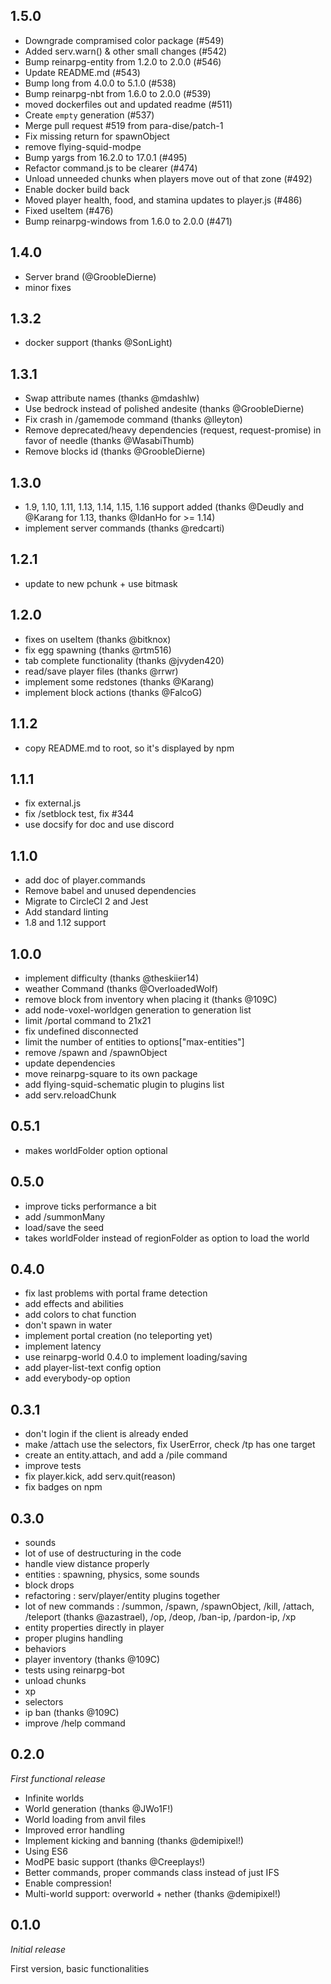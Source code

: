 ## 1.5.0
* Downgrade compramised color package (#549)
* Added serv.warn() & other small changes (#542)
* Bump reinarpg-entity from 1.2.0 to 2.0.0 (#546)
* Update README.md (#543)
* Bump long from 4.0.0 to 5.1.0 (#538)
* Bump reinarpg-nbt from 1.6.0 to 2.0.0 (#539)
* moved dockerfiles out and updated readme (#511)
* Create `empty` generation (#537)
* Merge pull request #519 from para-dise/patch-1
* Fix missing return for spawnObject
* remove flying-squid-modpe
* Bump yargs from 16.2.0 to 17.0.1 (#495)
* Refactor command.js to be clearer (#474)
* Unload unneeded chunks when players move out of that zone (#492)
* Enable docker build back
* Moved player health, food, and stamina updates to player.js (#486)
* Fixed useItem (#476)
* Bump reinarpg-windows from 1.6.0 to 2.0.0 (#471)

## 1.4.0
* Server brand (@GroobleDierne)
* minor fixes

## 1.3.2
* docker support (thanks @SonLight)

## 1.3.1
* Swap attribute names (thanks @mdashlw)
* Use bedrock instead of polished andesite (thanks @GroobleDierne)
* Fix crash in /gamemode command (thanks @lleyton)
* Remove deprecated/heavy dependencies (request, request-promise) in favor of needle (thanks @WasabiThumb)
* Remove blocks id (thanks @GroobleDierne)

## 1.3.0

* 1.9, 1.10, 1.11, 1.13, 1.14, 1.15, 1.16 support added (thanks @Deudly and @Karang for 1.13, thanks @IdanHo for >= 1.14)
* implement server commands (thanks @redcarti)

## 1.2.1

* update to new pchunk + use bitmask

## 1.2.0

* fixes on useItem (thanks @bitknox)
* fix egg spawning (thanks @rtm516)
* tab complete functionality (thanks @jvyden420)
* read/save player files (thanks @rrwr)
* implement some redstones (thanks @Karang)
* implement block actions (thanks @FalcoG)

## 1.1.2

* copy README.md to root, so it's displayed by npm

## 1.1.1

* fix external.js
* fix /setblock test, fix #344
* use docsify for doc and use discord

## 1.1.0

* add doc of player.commands
* Remove babel and unused dependencies
* Migrate to CircleCI 2 and Jest
* Add standard linting
* 1.8 and 1.12 support

## 1.0.0

* implement difficulty (thanks @theskiier14)
* weather Command (thanks @OverloadedWolf)
* remove block from inventory when placing it (thanks @109C)
* add node-voxel-worldgen generation to generation list
* limit /portal command to 21x21
* fix undefined disconnected
* limit the number of entities to options["max-entities"]
* remove /spawn and /spawnObject
* update dependencies
* move reinarpg-square to its own package
* add flying-squid-schematic plugin to plugins list
* add serv.reloadChunk

## 0.5.1

* makes worldFolder option optional

## 0.5.0

* improve ticks performance a bit
* add /summonMany
* load/save the seed
* takes worldFolder instead of regionFolder as option to load the world

## 0.4.0

* fix last problems with portal frame detection
* add effects and abilities
* add colors to chat function
* don't spawn in water
* implement portal creation (no teleporting yet)
* implement latency
* use reinarpg-world 0.4.0 to implement loading/saving
* add player-list-text config option
* add everybody-op option

## 0.3.1

 * don't login if the client is already ended
 * make /attach use the selectors, fix UserError, check /tp has one target
 * create an entity.attach, and add a /pile command
 * improve tests
 * fix player.kick, add serv.quit(reason)
 * fix badges on npm

## 0.3.0

* sounds
* lot of use of destructuring in the code
* handle view distance properly
* entities : spawning, physics, some sounds
* block drops
* refactoring : serv/player/entity plugins together
* lot of new commands : 
/summon, /spawn, /spawnObject, /kill, /attach, /teleport (thanks @azastrael), /op, /deop, /ban-ip, /pardon-ip, /xp
* entity properties directly in player
* proper plugins handling
* behaviors
* player inventory (thanks @109C)
* tests using reinarpg-bot
* unload chunks
* xp
* selectors
* ip ban (thanks @109C)
* improve /help command

## 0.2.0
*First functional release*

* Infinite worlds
* World generation (thanks @JWo1F!)
* World loading from anvil files
* Improved error handling
* Implement kicking and banning (thanks @demipixel!)
* Using ES6
* ModPE basic support (thanks @Creeplays!)
* Better commands, proper commands class instead of just IFS
* Enable compression!
* Multi-world support: overworld + nether (thanks @demipixel!)

## 0.1.0
*Initial release*

First version, basic functionalities